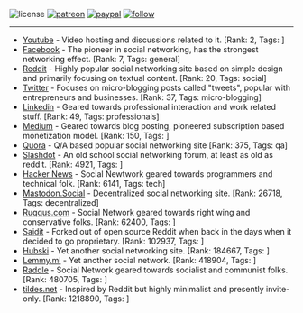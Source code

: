 ![license](https://img.shields.io/github/license/prahladyeri/siterank-stats.svg)
[![patreon](https://img.shields.io/badge/Patreon-brown.svg?logo=patreon)](https://www.patreon.com/prahladyeri)
[![paypal](https://img.shields.io/badge/PayPal-blue.svg?logo=paypal)](https://www.paypal.com/cgi-bin/webscr?cmd=_s-xclick&hosted_button_id=JM8FUXNFUK6EU)
[![follow](https://img.shields.io/twitter/follow/prahladyeri.svg?style=social)](https://twitter.com/prahladyeri)

---
- [Youtube](https://www.youtube.com/) - Video hosting and discussions related to it. [Rank: 2, Tags: ]
- [Facebook](https://www.facebook.com/) - The pioneer in social networking, has the strongest networking effect. [Rank: 7, Tags: general]
- [Reddit](https://www.reddit.com) - Highly popular social networking site based on simple design and primarily focusing on textual content. [Rank: 20, Tags: social]
- [Twitter](https://twitter.com/) - Focuses on micro-blogging posts called "tweets", popular with entrepreneurs and businesses. [Rank: 37, Tags: micro-blogging]
- [Linkedin](https://www.linkedin.com/) - Geared towards professional interaction and work related stuff. [Rank: 49, Tags: professionals]
- [Medium](https://medium.com/) - Geared towards blog posting, pioneered subscription based monetization model. [Rank: 150, Tags: ]
- [Quora](https://www.quora.com/) - Q/A based popular social networking site [Rank: 375, Tags: qa]
- [Slashdot](https://slashdot.org/) - An old school social networking forum, at least as old as reddit. [Rank: 4921, Tags: ]
- [Hacker News](https://news.ycombinator.com) - Social Newtwork geared towards programmers and technical folk. [Rank: 6141, Tags: tech]
- [Mastodon.Social](https://mastodon.social/) - Decentralized social networking site. [Rank: 26718, Tags: decentralized]
- [Ruqqus.com](https://ruqqus.com/) - Social Network geared towards right wing and conservative folks. [Rank: 62400, Tags: ]
- [Saidit](https://saidit.net/) - Forked out of open source Reddit when back in the days when it decided to go proprietary. [Rank: 102937, Tags: ]
- [Hubski](https://hubski.com/) - Yet another social networking site. [Rank: 184667, Tags: ]
- [Lemmy.ml](https://lemmy.ml/) - Yet another social network. [Rank: 418904, Tags: ]
- [Raddle](https://raddle.me/) - Social Network geared towards socialist and communist folks. [Rank: 480705, Tags: ]
- [tildes.net](https://tildes.net/) - Inspired by Reddit but highly minimalist and presently invite-only. [Rank: 1218890, Tags: ]

